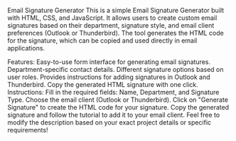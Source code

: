 Email Signature Generator
This is a simple Email Signature Generator built with HTML, CSS, and JavaScript. It allows users to create custom email signatures based on their department, signature style, and email client preferences (Outlook or Thunderbird). The tool generates the HTML code for the signature, which can be copied and used directly in email applications.

Features:
Easy-to-use form interface for generating email signatures.
Department-specific contact details.
Different signature options based on user roles.
Provides instructions for adding signatures in Outlook and Thunderbird.
Copy the generated HTML signature with one click.
Instructions:
Fill in the required fields: Name, Department, and Signature Type.
Choose the email client (Outlook or Thunderbird).
Click on "Generate Signature" to create the HTML code for your signature.
Copy the generated signature and follow the tutorial to add it to your email client.
Feel free to modify the description based on your exact project details or specific requirements!
